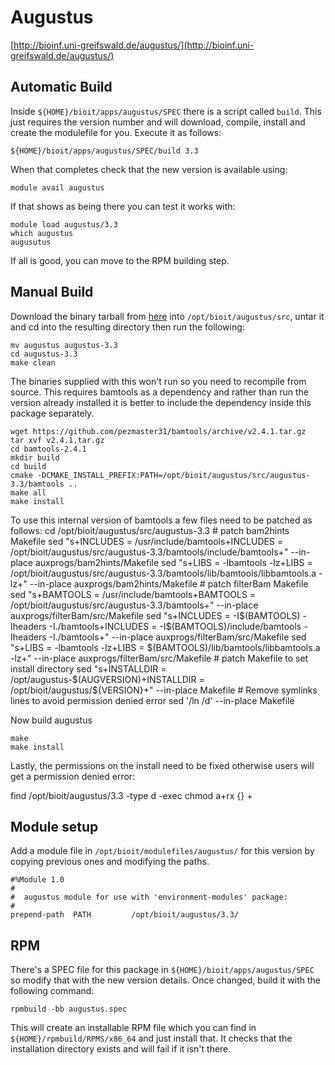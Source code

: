 # Augustus

[http://bioinf.uni-greifswald.de/augustus/](http://bioinf.uni-greifswald.de/augustus/)

## Automatic Build

Inside `${HOME}/bioit/apps/augustus/SPEC` there is a script called `build`. This just requires the version number and will download, compile, install and create the modulefile for you. Execute it as follows:

    ${HOME}/bioit/apps/augustus/SPEC/build 3.3

When that completes check that the new version is available using:

    module avail augustus

If that shows as being there you can test it works with:

    module load augustus/3.3
    which augustus
    augusutus

If all is good, you can move to the RPM building step.

## Manual Build

Download the binary tarball from [here](ihttp://bioinf.uni-greifswald.de/augustus/binaries/augustus-3.3.tar.gz) into `/opt/bioit/augustus/src`, untar it and cd into the resulting directory then run the following:

    mv augustus augustus-3.3
    cd augustus-3.3
    make clean

The binaries supplied with this won't run so you need to recompile from source. This requires bamtools as a dependency and rather than run the version already installed it is better to include the dependency inside this package separately.

    wget https://github.com/pezmaster31/bamtools/archive/v2.4.1.tar.gz
    tar xvf v2.4.1.tar.gz
    cd bamtools-2.4.1
    mkdir build
    cd build
    cmake -DCMAKE_INSTALL_PREFIX:PATH=/opt/bioit/augustus/src/augustus-3.3/bamtools ..
    make all
    make install

To use this internal version of bamtools a few files need to be patched as follows:
    cd /opt/bioit/augustus/src/augustus-3.3
    # patch bam2hints Makefile
    sed "s+INCLUDES = /usr/include/bamtools+INCLUDES = /opt/bioit/augustus/src/augustus-3.3/bamtools/include/bamtools+" --in-place auxprogs/bam2hints/Makefile
    sed "s+LIBS = -lbamtools -lz+LIBS = /opt/bioit/augustus/src/augustus-3.3/bamtools/lib/bamtools/libbamtools.a -lz+" --in-place auxprogs/bam2hints/Makefile
    # patch filterBam Makefile
    sed "s+BAMTOOLS = /usr/include/bamtools+BAMTOOLS = /opt/bioit/augustus/src/augustus-3.3/bamtools+" --in-place auxprogs/filterBam/src/Makefile
    sed "s+INCLUDES = -I\$(BAMTOOLS) -Iheaders -I./bamtools+INCLUDES = -I\$(BAMTOOLS)/include/bamtools -Iheaders -I./bamtools+" --in-place auxprogs/filterBam/src/Makefile
    sed "s+LIBS = -lbamtools -lz+LIBS = \$(BAMTOOLS)/lib/bamtools/libbamtools.a -lz+" --in-place auxprogs/filterBam/src/Makefile
    # patch Makefile to set install directory
    sed "s+INSTALLDIR = /opt/augustus-\$(AUGVERSION)+INSTALLDIR = /opt/bioit/augustus/${VERSION}+" --in-place Makefile
    # Remove symlinks lines to avoid permission denied error
    sed '/ln /d' --in-place Makefile

Now build augustus

    make
    make install

Lastly, the permissions on the install need to be fixed otherwise users will get a permission denied error:

find /opt/bioit/augustus/3.3 -type d -exec chmod a+rx {} +

## Module setup

Add a module file in `/opt/bioit/modulefiles/augustus/` for this version by copying previous ones and modifying the paths.

    #%Module 1.0
    #
    #  augustus module for use with 'environment-modules' package:
    #
    prepend-path  PATH         /opt/bioit/augustus/3.3/

## RPM

There's a SPEC file for this package in `${HOME}/bioit/apps/augustus/SPEC` so modify that with the new version details. Once changed, build it with the following command:

    rpmbuild -bb augustus.spec

This will create an installable RPM file which you can find in `${HOME}/rpmbuild/RPMS/x86_64` and just install that. It checks that the installation directory exists and will fail if it isn't there.
